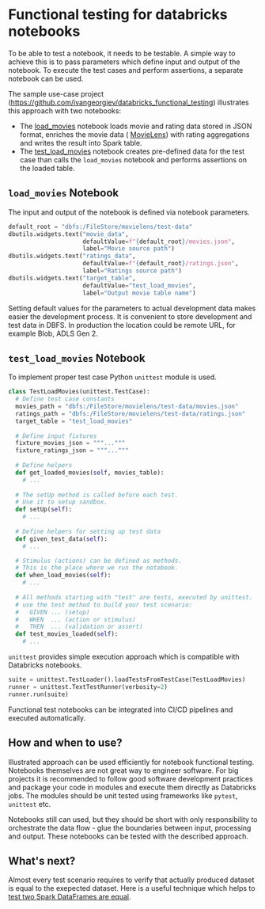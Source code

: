 # Functional testing for databricks notebooks

To be able to test a notebook, it needs to be testable. A simple way to achieve this is to pass parameters which define input and output of the notebook. To execute the test cases and perform assertions, a separate notebook can be used.

The sample use-case project (https://github.com/ivangeorgiev/databricks_functional_testing) illustrates this approach with two notebooks:

* The [load_movies](load_movies.ipynb) notebook loads movie and rating data stored in JSON format, enriches the movie data ( [MovieLens](https://grouplens.org/datasets/movielens/)) with rating aggregations and writes the result into Spark table.
* The [test_load_movies](test_load_movies.ipynb) notebook creates pre-defined data for the test case than calls the `load_movies` notebook and performs assertions on the loaded table.

## `load_movies` Notebook

The input and output of the notebook is defined via notebook parameters.

```python
default_root = "dbfs:/FileStore/movielens/test-data"
dbutils.widgets.text("movie_data", 
                     defaultValue=f"{default_root}/movies.json", 
                     label="Movie source path")
dbutils.widgets.text("ratings_data", 
                     defaultValue=f"{default_root}/ratings.json", 
                     label="Ratings source path")
dbutils.widgets.text("target_table",
                     defaultValue="test_load_movies",
                     label="Output movie table name")
```

Setting default values for the parameters to actual development data makes easier the development process. It is convenient to store development and test data in DBFS. In production the location could be remote URL, for example Blob, ADLS Gen 2.

## `test_load_movies` Notebook

To implement proper test case Python `unittest` module is used.

```python
class TestLoadMovies(unittest.TestCase):
  # Define test case constants
  movies_path = "dbfs:/FileStore/movielens/test-data/movies.json"
  ratings_path = "dbfs:/FileStore/movielens/test-data/ratings.json"
  target_table = "test_load_movies"
  
  # Define input fixtures
  fixture_movies_json = """..."""
  fixture_ratings_json = """..."""
    
  # Define helpers
  def get_loaded_movies(self, movies_table):
    # ...
  
  # The setUp method is called before each test.
  # Use it to setup sandbox.
  def setUp(self):
    # ...
  
  # Define helpers for setting up test data 
  def given_test_data(self):
    # ...

  # Stimulus (actions) can be defined as methods.
  # This is the place where we run the notebook.
  def when_load_movies(self):
    # ...
  
  # All methods starting with "test" are tests, executed by unittest.
  # use the test method to build your test scenario:
  #   GIVEN ... (setup)
  #   WHEN  ... (action or stimulus)
  #   THEN  ... (validation or assert)
  def test_movies_loaded(self):
    # ...
```



`unittest` provides simple execution approach which is compatible with Databricks notebooks.

```python
suite = unittest.TestLoader().loadTestsFromTestCase(TestLoadMovies)
runner = unittest.TextTestRunner(verbosity=2)
runner.run(suite)
```

Functional test notebooks can be integrated into CI/CD pipelines and executed automatically.

## How and when to use?

Illustrated approach can be used efficiently for notebook functional testing. Notebooks themselves are not great way to engineer software. For big projects it is recommended to follow good software development practices and package your code in modules and execute them directly as Databricks jobs. The modules should be unit tested using frameworks like `pytest`, `unittest` etc.

Notebooks still can used, but they should be short with only responsibility to orchestrate the data flow - glue the boundaries between input, processing and output. These notebooks can be tested with the described approach.

## What's next?

Almost every test scenario requires to verify that actually produced dataset is equal to the exepected dataset. Here is a useful technique which helps to [test two Spark DataFrames are equal](datasets_equal/).

